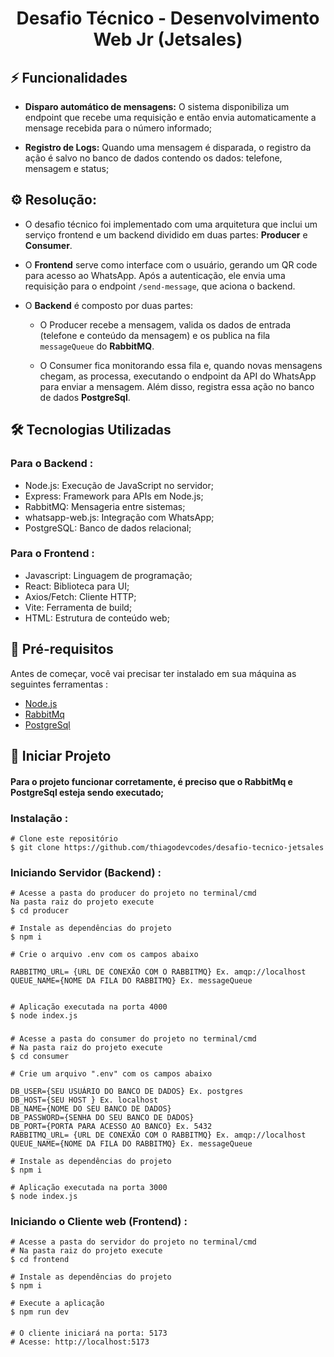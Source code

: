 <div align="center">
    <h1>
        Desafio Técnico - Desenvolvimento Web Jr (Jetsales)
    </h1>
</div>

## ⚡ Funcionalidades

- **Disparo automático de mensagens:**  O sistema disponibiliza um endpoint que recebe uma requisição e então envia automaticamente a mensage recebida para o número informado;

- **Registro de Logs:** Quando uma mensagem é disparada, o registro da ação é salvo no banco de dados contendo os dados: telefone, mensagem e status; 

## ⚙️ Resolução:

- O desafio técnico foi implementado com uma arquitetura que inclui um serviço frontend e um backend dividido em duas partes: **Producer** e **Consumer**.

- O **Frontend** serve como interface com o usuário, gerando um QR code para acesso ao WhatsApp. Após a autenticação, ele envia uma requisição para o endpoint `/send-message`, que aciona o backend.

- O **Backend** é composto por duas partes:
    - O Producer recebe a mensagem, valida os dados de entrada (telefone e conteúdo da mensagem) e os publica na fila `messageQueue` do **RabbitMQ**.

    - O Consumer fica monitorando essa fila e, quando novas mensagens chegam, as processa, executando o endpoint da API do WhatsApp para enviar a mensagem. Além disso, registra essa ação no banco de dados **PostgreSql**.


## 🛠️ Tecnologias Utilizadas

### Para o Backend :

- Node.js: Execução de JavaScript no servidor;
- Express: Framework para APIs em Node.js;
- RabbitMQ: Mensageria entre sistemas;
- whatsapp-web.js: Integração com WhatsApp;
- PostgreSQL: Banco de dados relacional;

### Para o Frontend :
- Javascript: Linguagem de programação;
- React: Biblioteca para UI;
- Axios/Fetch: Cliente HTTP;
- Vite: Ferramenta de build;
- HTML: Estrutura de conteúdo web;

## 📌 Pré-requisitos
Antes de começar, você vai precisar ter instalado em sua máquina as seguintes ferramentas :

- [Node.js](https://nodejs.org/en)
- [RabbitMq](https://www.rabbitmq.com/docs/download)
- [PostgreSql](https://www.postgresql.org/download/)

## 🚀 Iniciar Projeto
#### Para o projeto funcionar corretamente, é preciso que o RabbitMq e PostgreSql esteja sendo executado;

### Instalação :
    # Clone este repositório
    $ git clone https://github.com/thiagodevcodes/desafio-tecnico-jetsales

### Iniciando Servidor (Backend) :
    # Acesse a pasta do producer do projeto no terminal/cmd
    Na pasta raiz do projeto execute
    $ cd producer

    # Instale as dependências do projeto
    $ npm i

    # Crie o arquivo .env com os campos abaixo
  
    RABBITMQ_URL= {URL DE CONEXÃO COM O RABBITMQ} Ex. amqp://localhost
    QUEUE_NAME={NOME DA FILA DO RABBITMQ} Ex. messageQueue


    # Aplicação executada na porta 4000
    $ node index.js
###
    # Acesse a pasta do consumer do projeto no terminal/cmd
    # Na pasta raiz do projeto execute
    $ cd consumer

    # Crie um arquivo ".env" com os campos abaixo
 
    DB_USER={SEU USUÁRIO DO BANCO DE DADOS} Ex. postgres
    DB_HOST={SEU HOST } Ex. localhost
    DB_NAME={NOME DO SEU BANCO DE DADOS}
    DB_PASSWORD={SENHA DO SEU BANCO DE DADOS}
    DB_PORT={PORTA PARA ACESSO AO BANCO} Ex. 5432
    RABBITMQ_URL= {URL DE CONEXÃO COM O RABBITMQ} Ex. amqp://localhost
    QUEUE_NAME={NOME DA FILA DO RABBITMQ} Ex. messageQueue

    # Instale as dependências do projeto
    $ npm i

    # Aplicação executada na porta 3000
    $ node index.js
    

### Iniciando o Cliente web (Frontend) :
    # Acesse a pasta do servidor do projeto no terminal/cmd
    # Na pasta raiz do projeto execute
    $ cd frontend

    # Instale as dependências do projeto
    $ npm i

    # Execute a aplicação
    $ npm run dev
####
    # O cliente iniciará na porta: 5173
    # Acesse: http://localhost:5173
